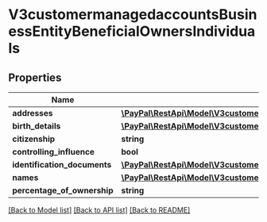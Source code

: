 # V3customermanagedaccountsBusinessEntityBeneficialOwnersIndividuals

## Properties
Name | Type | Description | Notes
------------ | ------------- | ------------- | -------------
**addresses** | [**\PayPal\RestApi\Model\V3customermanagedaccountsBusinessEntityBeneficialOwnersAddresses[]**](V3customermanagedaccountsBusinessEntityBeneficialOwnersAddresses.md) |  | [optional] 
**birth_details** | [**\PayPal\RestApi\Model\V3customermanagedaccountsBusinessEntityBeneficialOwnersBirthDetails**](V3customermanagedaccountsBusinessEntityBeneficialOwnersBirthDetails.md) |  | [optional] 
**citizenship** | **string** |  | [optional] 
**controlling_influence** | **bool** |  | [optional] 
**identification_documents** | [**\PayPal\RestApi\Model\V3customermanagedaccountsBusinessEntityBeneficialOwnersIdentificationDocuments[]**](V3customermanagedaccountsBusinessEntityBeneficialOwnersIdentificationDocuments.md) |  | [optional] 
**names** | [**\PayPal\RestApi\Model\V3customermanagedaccountsBusinessEntityBeneficialOwnersNames[]**](V3customermanagedaccountsBusinessEntityBeneficialOwnersNames.md) |  | [optional] 
**percentage_of_ownership** | **string** |  | [optional] 

[[Back to Model list]](../README.md#documentation-for-models) [[Back to API list]](../README.md#documentation-for-api-endpoints) [[Back to README]](../README.md)


